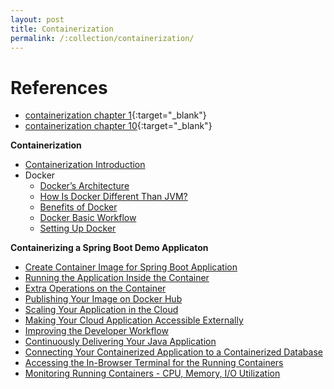 ```yaml
---
layout: post
title: Containerization
permalink: /:collection/containerization/
---
```


# References
- [containerization chapter 1](https://dzone.com/refcardz/java-containerization?chapter=1){:target="_blank"}
- [containerization chapter 10](https://dzone.com/refcardz/java-containerization?chapter=10){:target="_blank"}

**Containerization**
- [Containerization Introduction](/containerization/introduction)
- Docker
  - [Docker’s Architecture](/docker/architecture)
  - [How Is Docker Different Than JVM?](/docker/docker-vs-jvm)
  - [Benefits of Docker](/docker/benefits)
  - [Docker Basic Workflow](/docker/workflow)
  - [Setting Up Docker](/docker/setup)

**Containerizing a Spring Boot Demo Applicaton**
- [Create Container Image for Spring Boot Application](/docker/create-container-image)
- [Running the Application Inside the Container](/docker/run-application-in-container)
- [Extra Operations on the Container](/docker/extra-operations-on-container)
- [Publishing Your Image on Docker Hub](/docker/publih-to-docker-hub)
- [Scaling Your Application in the Cloud](/docker/scaling-in-cloud)
- [Making Your Cloud Application Accessible Externally](/docker/make-application-accessible-externally)
- [Improving the Developer Workflow](/docker/improve-developer-workflow)
- [Continuously Delivering Your Java Application](/docker/continuos-deliver-application)
- [Connecting Your Containerized Application to a Containerized Database](/docker/connect-to-containerized-db)
- [Accessing the In-Browser Terminal for the Running Containers](/docker/in-browser-terminal)
- [Monitoring Running Containers - CPU, Memory, I/O Utilization](/docker/monitoring-containers)
